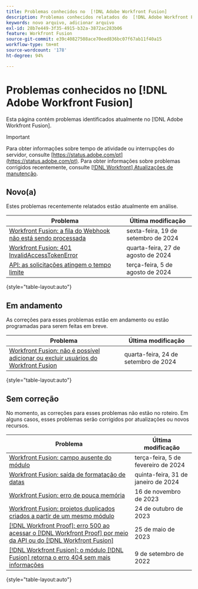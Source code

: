 ```yaml
---
title: Problemas conhecidos no  [!DNL Adobe Workfront Fusion]
description: Problemas conhecidos relatados do  [!DNL Adobe Workfront Fusion]
keywords: novo arquivo, adicionar arquivo
exl-id: 28b7e449-3f35-4915-b32a-3872ac283b06
feature: Workfront Fusion
source-git-commit: e39c40827508ace70eed836bc07f67ab11f40a15
workflow-type: tm+mt
source-wordcount: '178'
ht-degree: 94%

---
```


# Problemas conhecidos no [!DNL Adobe Workfront Fusion]

Esta página contém problemas identificados atualmente no [!DNL Adobe Workfront Fusion].

>[!IMPORTANT]
>
>Para obter informações sobre tempo de atividade ou interrupções do servidor, consulte [https://status.adobe.com/pt](https://status.adobe.com/pt). Para obter informações sobre problemas corrigidos recentemente, consulte [[!DNL Workfront] Atualizações de manutenção](../maintenance/current-updates.md).

## Novo(a)

Estes problemas recentemente relatados estão atualmente em análise.

| **Problema** | **Última modificação** |
| -----------------------------------------------------------------| ----------------- |
| [Workfront Fusion: a fila do Webhook não está sendo processada](known-issues-workfront-fusion/fusion-webhook-queue-not-processing.md) | sexta-feira, 19 de setembro de 2024 |
| [Workfront Fusion: 401 InvalidAccessTokenError](known-issues-workfront-fusion/fusion-401-invalidaccesstoken.md) | quarta-feira, 27 de agosto de 2024 |
| [API: as solicitações atingem o tempo limite](known-issues-workfront/wf-api-request-timing-out.md) | terça-feira, 5 de agosto de 2024 |

{style="table-layout:auto"}


## Em andamento

As correções para esses problemas estão em andamento ou estão programadas para serem feitas em breve.

| **Problema** | **Última modificação** |
| -----------------------------------------------------------------| ----------------- |
| [Workfront Fusion: não é possível adicionar ou excluir usuários do Workfront Fusion](known-issues-workfront-fusion/fusion-cannot-manage-users.md) | quarta-feira, 24 de setembro de 2024 |

{style="table-layout:auto"}

## Sem correção

No momento, as correções para esses problemas não estão no roteiro. Em alguns casos, esses problemas serão corrigidos por atualizações ou novos recursos.

| **Problema** | **Última modificação** |
| -----------------------------------------------------------------| ----------------- |
| [Workfront Fusion: campo ausente do módulo](known-issues-workfront-fusion/fusion-field-missing-watch-field.md) | terça-feira, 5 de fevereiro de 2024 |
| [Workfront Fusion: saída de formatação de datas](known-issues-workfront-fusion/fusion-output-formatting-for-dates.md) | quinta-feira, 31 de janeiro de 2024 |
| [Workfront Fusion: erro de pouca memória](known-issues-workfront-fusion/fusion-low-memory-error.md) | 16 de novembro de 2023 |
| [Workfront Fusion: projetos duplicados criados a partir de um mesmo módulo](known-issues-workfront-fusion/fusion-duplicate-projects-created.md) | 24 de outubro de 2023 |
| [[!DNL Workfront Proof]: erro 500 ao acessar o [!DNL Workfront Proof]  por meio da API ou do  [!DNL Workfront Fusion]](known-issues-workfront-proof/proof-500-error-getallproofs.md) | 25 de maio de 2023 |
| [[!DNL Workfront Fusion]: o módulo  [!DNL Fusion]  retorna o erro 404 sem mais informações](known-issues-workfront-fusion/fusion-404-error-no-description.md) | 9 de setembro de 2022 |

{style="table-layout:auto"}
